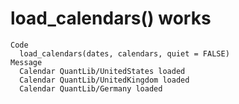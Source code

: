 # load_calendars() works

    Code
      load_calendars(dates, calendars, quiet = FALSE)
    Message
      Calendar QuantLib/UnitedStates loaded
      Calendar QuantLib/UnitedKingdom loaded
      Calendar QuantLib/Germany loaded

